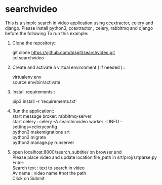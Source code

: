 # searchvideo

This is a simple search in video application using ccextractor, celery and django.
Please install python3, ccextractor , celery, rabbitmq and django before the following
To run this example:  

1. Clone the repository::  

     git clone https://github.com/tdsgit/searchvideo.git   
     cd searchvideo   

2. Create and activate a virtual environment ( if needed )::

     virtualenv env    
     source env/bin/activate   

3. Install requirements::   
     
     pip3 install -r 'requirements.txt'    

4. Run the application::  
     start message broker: rabbitmq-server    
     start celery : celery -A searchinvideo worker -l INFO -settings=celeryconfig    
     python3 makemigrations srt   
     python3 migrate   
     python3 manage.py runserver   
    
5. open localhost:8000/search_subtitle/ on browser and     
     Please place video and update location file_path in srt/proj/srtparse.py     
     Enter:    
     Search text : text to search in video   
     Av name : video name #not the path   
     Click on Submit    
    
